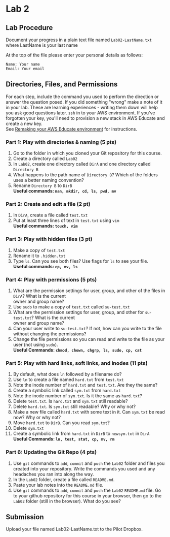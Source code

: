 # Lab 2

## Lab Procedure
Document your progress in a plain text file named `Lab02-LastName.txt`  
where LastName is your last name

At the top of the file please enter your personal details as follows:
```
Name: Your name
Email: Your email

```
## Directories, Files, and Permissions
For each step, include the command you used to perform the direction or answer the question posed.  If you did something "wrong" make a note of it in your lab.  These are learning experiences - writing them down will help you ask good questions later.
`ssh` in to your AWS environment.  If you've forgotten your key, you'll need to provision a new stack in AWS Educate and create a new key.  
See [Remaking your AWS Educate environment](../../..) for instructions.

### Part 1: Play with directories & naming (5 pts)
1. Go to the folder in which you cloned your Git repository for this course.
2. Create a directory called `Lab02`
3. In `Lab02`, create one directory called `DirA` and one directory called `Directory B`
4. What happens to the path name of `Directory B`?  Which of the folders uses a better naming convention?
5. Rename `Directory B` to `DirB`  
**Useful commands: `man, mkdir, cd, ls, pwd, mv`**

### Part 2: Create and edit a file (2 pt)
1. In `DirA`, create a file called `test.txt`
2. Put at least three lines of text in `test.txt` using `vim`  
**Useful commands: `touch, vim`**

### Part 3: Play with hidden files (3 pt)
1. Make a copy of `test.txt`
2. Rename it to `.hidden.txt`
3. Type `ls`.  Can you see both files?  Use flags for `ls` to see your file.  
**Useful commands: `cp, mv, ls`**

### Part 4: Play with permissions (5 pts)
1. What are the permission settings for user, group, and other of the files in `DirA`?  What is the current  
owner and group name?  
2. Use `sudo` to make a copy of `test.txt` called `su-test.txt`
3. What are the permission settings for user, group, and other for `su-test.txt`?  What is the current  
owner and group name?
4. Can your user write to `su-test.txt`?  If not, how can you write to the file without changing the permissions? 
5. Change the file permissions so you can read and write to the file as your user (not using `sudo`).  
**Useful Commands: `chmod, chown, chgrp, ls, sudo, cp, cat`**

### Part 5: Play with hard links, soft links, and inodes (11 pts)
1. By default, what does `ln` followed by a filename do?  
2. Use `ln` to create a file named `hard.txt` from `test.txt`
3. Note the inode number of `hard.txt` and `test.txt`.  Are they the same?
4. Create a symbolic link called `sym.txt` from `hard.txt`
5. Note the inode number of `sym.txt`.  Is it the same as `hard.txt`?
6. Delete `test.txt`.  Is `hard.txt` and `sym.txt` still readable?
7. Delete `hard.txt`.  Is `sym.txt` still readable?  Why or why not?
8. Make a new file called `hard.txt` with some text in it.  Can `sym.txt` be read now?  Why or why not?
9. Move `hard.txt` to `DirB`.  Can you read `sym.txt`?
10. Delete `sym.txt`
11. Create a symbolic link from `hard.txt` in `DirB` to `newsym.txt` in `DirA`  
**Useful Commands: `ln, test, stat, cp, mv, rm`**

### Part 6: Updating the Git Repo (4 pts)
1. Use `git` commands to `add`, `commit` and `push` the `Lab02` folder and files you created into your repository.  Write the commands you used and any headaches you ran into along the way.
2. In the `Lab02` folder, create a file called `README.md`.
3. Paste your lab notes into the `README.md` file.
4. Use `git` commands to `add`, `commit` and `push` the `Lab02` `README.md` file.  Go to your github repository for this course in your browser, then go to the `Lab02` folder (still in the browser).  What do you see?

## Submission
Upload your file named Lab02-LastName.txt to the Pilot Dropbox.